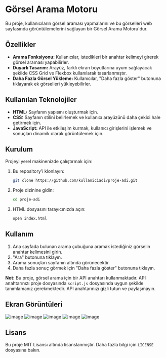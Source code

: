 # Görsel Arama Motoru

Bu proje, kullanıcıların görsel araması yapmalarını ve bu görselleri web sayfasında görüntülemelerini sağlayan bir Görsel Arama Motoru'dur.

## Özellikler

- **Arama Fonksiyonu:** Kullanıcılar, istedikleri bir anahtar kelimeyi girerek görsel araması yapabilirler.
- **Duyarlı Tasarım:** Arayüz, farklı ekran boyutlarına uyum sağlayacak şekilde CSS Grid ve Flexbox kullanılarak tasarlanmıştır.
- **Daha Fazla Görsel Yükleme:** Kullanıcılar, "Daha fazla göster" butonuna tıklayarak ek görselleri yükleyebilirler.

## Kullanılan Teknolojiler

- **HTML:** Sayfanın yapısını oluşturmak için.
- **CSS:** Sayfanın stilini belirlemek ve kullanıcı arayüzünü daha çekici hale getirmek için.
- **JavaScript:** API ile etkileşim kurmak, kullanıcı girişlerini işlemek ve sonuçları dinamik olarak görüntülemek için.

## Kurulum

Projeyi yerel makinenizde çalıştırmak için:

1. Bu repository'i klonlayın:
    ```bash
    git clone https://github.com/kullaniciadi/proje-adi.git
    ```

2. Proje dizinine gidin:
    ```bash
    cd proje-adi
    ```

3. HTML dosyasını tarayıcınızda açın:
    ```bash
    open index.html
    ```

## Kullanım

1. Ana sayfada bulunan arama çubuğuna aramak istediğiniz görselin anahtar kelimesini girin.
2. "Ara" butonuna tıklayın.
3. Arama sonuçları sayfanın altında görünecektir.
4. Daha fazla sonuç görmek için "Daha fazla göster" butonuna tıklayın.

**Not:** Bu proje, görsel arama için bir API anahtarı kullanmaktadır. API anahtarınızı proje dosyasında `script.js` dosyasında uygun şekilde tanımlamanız gerekmektedir. API anahtarınızı gizli tutun ve paylaşmayın.

## Ekran Görüntüleri

![image](https://github.com/user-attachments/assets/cdc2e717-8a30-4c7b-8738-9b63fed1f166)
![image](https://github.com/user-attachments/assets/a02e3cd0-451e-4399-a309-ed03710635d1)
![image](https://github.com/user-attachments/assets/b78ded67-89f1-4949-867f-730b90e2a188)
![image](https://github.com/user-attachments/assets/03fab294-080d-4f13-bf43-48dfdf7bb934)
![image](https://github.com/user-attachments/assets/a88f1644-404e-4187-a456-b4b2efa7c4e8)


## Lisans

Bu proje MIT Lisansı altında lisanslanmıştır. Daha fazla bilgi için `LICENSE` dosyasına bakın.

